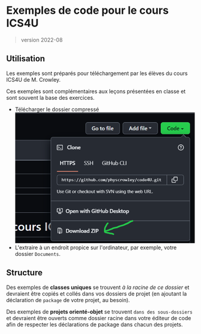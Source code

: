 # Exemples de code pour le cours ICS4U
> version 2022-08

## Utilisation

Les exemples sont préparés pour téléchargement par les élèves du cours ICS4U de M. Crowley. 

Ces exemples sont complémentaires aux leçons présentées en classe et sont souvent la base des exercices.

* Télécharger le dossier compressé
    ![download zip from github](./images/download.png)
* L'extraire à un endroit propice sur l'ordinateur, par exemple, votre dossier `Documents`.


## Structure

Des exemples de **classes uniques** se trouvent *à la racine de ce dossier* et devraient être copiés et collés dans vos dossiers de projet (en ajoutant la déclaration de `package` de votre projet, au besoin).

Des exemples de **projets orienté-objet** se trouvent `dans des sous-dossiers` et devraient être ouverts comme dossier racine dans votre éditeur de code afin de respecter les déclarations de package dans chacun des projets.